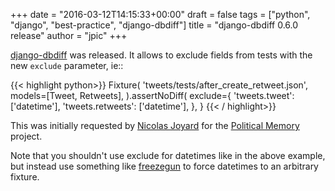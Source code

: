 +++
date = "2016-03-12T14:15:33+00:00"
draft = false
tags = ["python", "django", "best-practice", "django-dbdiff"]
title = "django-dbdiff 0.6.0 release"
author = "jpic"
+++

[django-dbdiff](https://github.com/yourlabs/django-dbdiff) was released. It allows to exclude fields from tests with the new `exclude` parameter, ie::


{{< highlight python>}}
        Fixture(
            'tweets/tests/after_create_retweet.json',
            models=[Tweet, Retweets],
        ).assertNoDiff(
            exclude={
                'tweets.tweet': ['datetime'],
                'tweets.retweets': ['datetime'],
            },
        }
{{< / highlight>}}


This was initially requested by [Nicolas Joyard](https://github.com/njoyard) for the [Political Memory](https://github.com/political-memory) project.

Note that you shouldn't use exclude for datetimes like in the above example, but instead use something like [freezegun](https://github.com/spulec/freezegun) to force datetimes to an arbitrary fixture.
